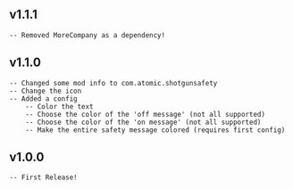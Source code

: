 ## v1.1.1
	-- Removed MoreCompany as a dependency!

## v1.1.0
	-- Changed some mod info to com.atomic.shotgunsafety
	-- Change the icon
	-- Added a config
		-- Color the text
		-- Choose the color of the 'off message' (not all supported)
		-- Choose the color of the 'on message' (not all supported)
		-- Make the entire safety message colored (requires first config)

## v1.0.0
	-- First Release!